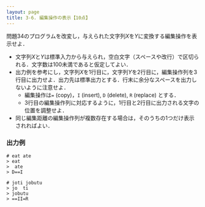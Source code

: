 ```yaml
---
layout: page
title: 3-6. 編集操作の表示【10点】
---
```


問題34のプログラムを改変し，与えられた文字列$X$を$Y$に変換する編集操作を表示せよ．

+ 文字列$X$と$Y$は標準入力から与えられ，空白文字（スペースや改行）で区切られる．文字数は100未満であると仮定してよい．
+ 出力例を参考にし，文字列$X$を1行目に，文字列$Y$を2行目に，編集操作列を3行目に出力せよ．出力先は標準出力とする．行末に余分なスペースを出力しないように注意せよ．
    + 編集操作は`=` (copy)，`I` (insert), `D` (delete), `R` (replace) とする．
    + 3行目の編集操作列に対応するように，1行目と2行目に出力される文字の位置を調整せよ．
+ 同じ編集距離の編集操作列が複数存在する場合は，そのうちの1つだけ表示されればよい．

### 出力例
```
# eat ate
> eat
>  ate
> D==I
```

```
# joti jobutu
> jo  ti
> jobutu
> ==II=R
```
